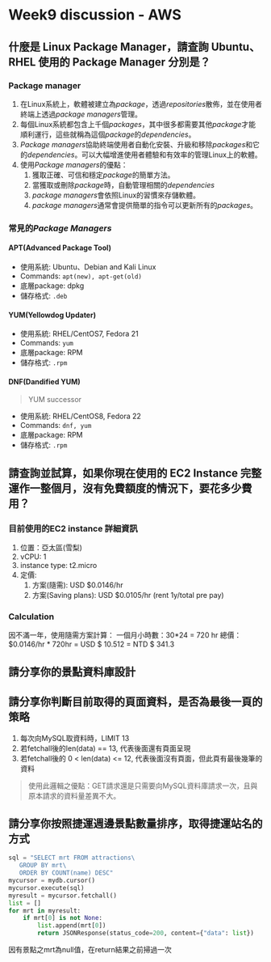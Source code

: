 # Week9 discussion - AWS

## 什麼是 Linux Package Manager，請查詢 Ubuntu、RHEL 使用的 Package Manager 分別是？

### Package manager

1. 在Linux系統上，軟體被建立為*package*，透過*repositories*散佈，並在使用者終端上透過*package managers*管理。
2. 每個Linux系統都包含上千個*packages*，其中很多都需要其他*package*才能順利運行，這些就稱為這個*package*的*dependencies*。
3. *Package managers*協助終端使用者自動化安裝、升級和移除*packages*和它的*dependencies*。可以大幅增進使用者體驗和有效率的管理Linux上的軟體。
4. 使用*Package managers*的優點：
    1. 獲取正確、可信和穩定*package*的簡單方法。
    2. 當獲取或刪除*package*時，自動管理相關的*dependencies*
    3. *package managers*會依照Linux的習慣來存儲軟體。
    4. *package managers*通常會提供簡單的指令可以更新所有的*packages*。

### 常見的*Package Managers*

#### APT(Advanced Package Tool)

+ 使用系統: Ubuntu、Debian and Kali Linux
+ Commands: ```apt(new), apt-get(old)```
+ 底層package: dpkg
+ 儲存格式: ```.deb```

#### YUM(Yellowdog Updater)

+ 使用系統: RHEL/CentOS7, Fedora 21
+ Commands: ```yum```
+ 底層package: RPM
+ 儲存格式: ```.rpm```

#### DNF(Dandified YUM)

> YUM successor

+ 使用系統: RHEL/CentOS8, Fedora 22
+ Commands: ```dnf, yum```
+ 底層package: RPM
+ 儲存格式: ```.rpm```

## 請查詢並試算，如果你現在使用的 EC2 Instance 完整運作一整個月，沒有免費額度的情況下，要花多少費用？

### 目前使用的EC2 instance 詳細資訊

1. 位置：亞太區(雪梨)
2. vCPU: 1
3. instance type: t2.micro
4. 定價:
    1. 方案(隨需): USD $0.0146/hr
    2. 方案(Saving plans): USD $0.0105/hr (rent 1y/total pre pay)

### Calculation

因不滿一年，使用隨需方案計算：
一個月小時數：30*24 = 720 hr
總價：$0.0146/hr * 720hr = USD $ 10.512 = NTD $ 341.3

## 請分享你的景點資料庫設計

## 請分享你判斷目前取得的頁面資料，是否為最後一頁的策略

1. 每次向MySQL取資料時，LIMIT 13
2. 若fetchall後的len(data) == 13, 代表後面還有頁面呈現
3. 若fetchall後的 0 < len(data) <= 12, 代表後面沒有頁面，但此頁有最後幾筆的資料

> 使用此邏輯之優點：GET請求還是只需要向MySQL資料庫請求一次，且與原本請求的資料量差異不大。

## 請分享你按照捷運週邊景點數量排序，取得捷運站名的方式

```py
sql = "SELECT mrt FROM attractions\
   GROUP BY mrt\
   ORDER BY COUNT(name) DESC"
mycursor = mydb.cursor()
mycursor.execute(sql)
myresult = mycursor.fetchall()
list = []
for mrt in myresult:
    if mrt[0] is not None:
        list.append(mrt[0])
        return JSONResponse(status_code=200, content={"data": list})
```

因有景點之mrt為null值，在return結果之前掃過一次